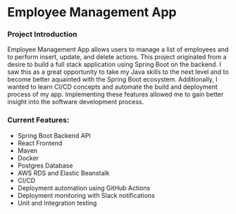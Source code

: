 # Employee Management App

### Project Introduction
Employee Management App allows users to manage a list of employees and to perform insert, update, and delete actions. This project originated from a desire to build a full stack application using Spring Boot on the backend. I saw this as a great opportunity to take my Java skills to the next level and to become better aquainted with the Spring Boot ecosystem. Additionally, I wanted to learn CI/CD concepts and automate the build and deployment process of my app. Implementing these features allowed me to gain better insight into the software development process. 

### Current Features:
* Spring Boot Backend API
* React Frontend
* Maven
* Docker
* Postgres Database
* AWS RDS and Elastic Beanstalk
* CI/CD
* Deployment automation using GitHub Actions
* Deployment monitoring with Slack notifications
* Unit and Integration testing
